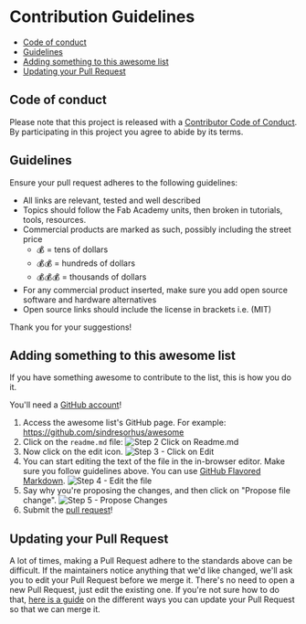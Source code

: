 # Contribution Guidelines

- [Code of conduct](#code-of-conduct)
- [Guidelines](#guidelines)
- [Adding something to this awesome list](#adding-something-to-this-awesome-list)
- [Updating your Pull Request](#updating-your-pull-request)

## Code of conduct

Please note that this project is released with a
[Contributor Code of Conduct](code-of-conduct.md). By participating in this
project you agree to abide by its terms.

## Guidelines

Ensure your pull request adheres to the following guidelines:

- All links are relevant, tested and well described
- Topics should follow the Fab Academy units, then broken in tutorials, tools, resources.
- Commercial products are marked as such, possibly including the street price 
  - :moneybag: = tens of dollars
  - :moneybag::moneybag: = hundreds of dollars
  - :moneybag::moneybag::moneybag: = thousands of dollars
- For any commercial product inserted, make sure you add open source software and hardware alternatives
- Open source links should include the license in brackets i.e. (MIT)

Thank you for your suggestions!

## Adding something to this awesome list

If you have something awesome to contribute to the list, this is how you do it.

You'll need a [GitHub account](https://github.com/join)!

1. Access the awesome list's GitHub page. For example: https://github.com/sindresorhus/awesome
2. Click on the `readme.md` file: ![Step 2 Click on Readme.md](https://cloud.githubusercontent.com/assets/170270/9402920/53a7e3ea-480c-11e5-9d81-aecf64be55eb.png)
3. Now click on the edit icon. ![Step 3 - Click on Edit](https://cloud.githubusercontent.com/assets/170270/9402927/6506af22-480c-11e5-8c18-7ea823530099.png)
4. You can start editing the text of the file in the in-browser editor. Make sure you follow guidelines above. You can use [GitHub Flavored Markdown](https://help.github.com/articles/github-flavored-markdown/). ![Step 4 - Edit the file](https://cloud.githubusercontent.com/assets/170270/9402932/7301c3a0-480c-11e5-81f5-7e343b71674f.png)
5. Say why you're proposing the changes, and then click on "Propose file change". ![Step 5 - Propose Changes](https://cloud.githubusercontent.com/assets/170270/9402937/7dd0652a-480c-11e5-9138-bd14244593d5.png)
6. Submit the [pull request](https://help.github.com/articles/using-pull-requests/)!

## Updating your Pull Request

A lot of times, making a Pull Request adhere to the standards above can be difficult.
If the maintainers notice anything that we'd like changed, we'll ask you to
edit your Pull Request before we merge it. There's no need to open a new Pull Request, just edit
the existing one. If you're not sure how to do that,
[here is a guide](https://github.com/RichardLitt/knowledge/blob/master/github/amending-a-commit-guide.md)
on the different ways you can update your Pull Request so that we can merge it.

